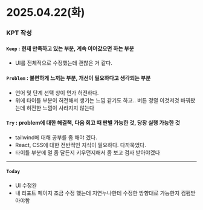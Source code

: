 
# 2025.04.22(화)

### KPT 작성

#### `Keep` : 현재 만족하고 있는 부분, 계속 이어갔으면 하는 부분
- UI를 전체적으로 수정했는데 괜찮은 거 같다. 


#### `Problem` : 불편하게 느끼는 부분, 개선이 필요하다고 생각되는 부분
- 언어 및 단계 선택 창이 먼가 허전하다.
- 위에 타이틀 부분이 허전해서 생기는 느낌 같기도 하고.. 버튼 정렬 이것저것 바꿔봤는데 허전한 느낌이 사라지지 않는다


#### `Try` : problem에 대한 해결책, 다음 회고 때 판별 가능한 것, 당장 실행 가능한 것
- tailwind에 대해 공부를 좀 해야 겠다.
- React, CSS에 대한 전반적인 지식이 필요하다. 다까묵었다.
- 타이틀 부분에 멀 좀 달든지 키우던지해서 좀 보고 검사 받아야겠다

---
#### `Today`
- UI 수정완
- 내 리포트 페이지 조금 수정 했는데 지연누나한테 수정한 방향대로 가능한지 컴펌받아야함